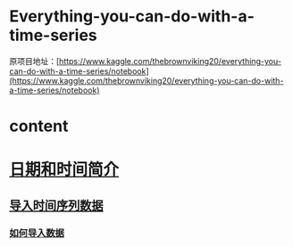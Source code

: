 # Everything-you-can-do-with-a-time-series
原项目地址：[https://www.kaggle.com/thebrownviking20/everything-you-can-do-with-a-time-series/notebook](https://www.kaggle.com/thebrownviking20/everything-you-can-do-with-a-time-series/notebook)



# content



# [日期和时间简介](#content)


## [导入时间序列数据](#content)

### [如何导入数据](#content)
